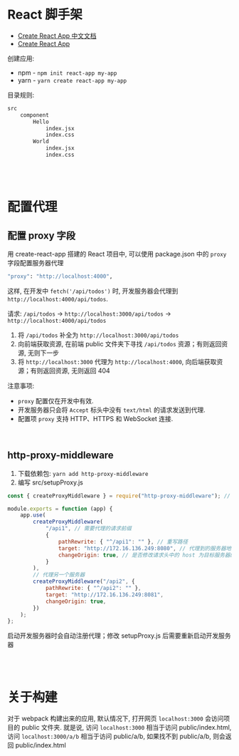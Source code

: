 # React 脚手架

-   [Create React App 中文文档](https://create-react-app.bootcss.com/docs/getting-started)
-   [Create React App](https://create-react-app.dev/docs/getting-started)

创建应用:

-   npm - `npm init react-app my-app`
-   yarn - `yarn create react-app my-app`

目录规则:

```bash
src
	component
    	Hello
        	index.jsx
        	index.css
    	World
        	index.jsx
        	index.css
```

<br><br>

# 配置代理

## 配置 proxy 字段

用 create-react-app 搭建的 React 项目中, 可以使用 package.json 中的 `proxy` 字段配置服务器代理

```bash
"proxy": "http://localhost:4000",
```

这样, 在开发中 `fetch('/api/todos')` 时, 开发服务器会代理到 `http://localhost:4000/api/todos`.

请求: `/api/todos` → `http://localhost:3000/api/todos` → `http://localhost:4000/api/todos`

1.  将 `/api/todos` 补全为 `http://localhost:3000/api/todos`
2.  向前端获取资源, 在前端 public 文件夹下寻找 `/api/todos` 资源；有则返回资源, 无则下一步
3.  将 `http://localhost:3000` 代理为 `http://localhost:4000`, 向后端获取资源；有则返回资源, 无则返回 404

注意事项:

-   `proxy` 配置仅在开发中有效.
-   开发服务器只会将 `Accept` 标头中没有 `text/html` 的请求发送到代理.
-   配置项 `proxy` 支持 HTTP、HTTPS 和 WebSocket 连接.

<br>

## http-proxy-middleware

1.  下载依赖包: `yarn add http-proxy-middleware`
2.  编写 src/setupProxy.js

```javascript
const { createProxyMiddleware } = require("http-proxy-middleware"); // 需要使用 CJS 语法

module.exports = function (app) {
    app.use(
        createProxyMiddleware(
            "/api1", // 需要代理的请求前缀
            {
                pathRewrite: { "^/api1": "" }, // 重写路径
                target: "http://172.16.136.249:8080", // 代理到的服务器地址
                changeOrigin: true, // 是否修改请求头中的 host 为目标服务器的 URL
            }
        ),
        // 代理另一个服务器
        createProxyMiddleware("/api2", {
            pathRewrite: { "^/api2": "" },
            target: "http://172.16.136.249:8081",
            changeOrigin: true,
        })
    );
};
```

启动开发服务器时会自动注册代理；修改 setupProxy.js 后需要重新启动开发服务器

<br><br>

# 关于构建

对于 webpack 构建出来的应用, 默认情况下, 打开网页 `localhost:3000` 会访问项目的 public 文件夹. 就是说, 访问 `localhost:3000` 相当于访问 public/index.html, 访问 `localhost:3000/a/b` 相当于访问 public/a/b, 如果找不到 public/a/b, 则会返回 public/index.html

<br>
